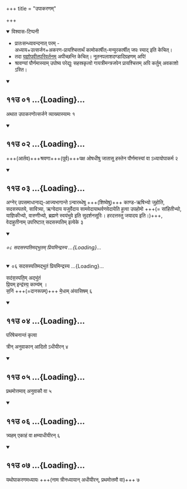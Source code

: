 +++
title = "उपाकरणम्"

+++
<details open><summary>विश्वास-टिप्पनी</summary>

- प्रातःसन्ध्यावन्दनात् परम् -  
  अध्याय+उत्सर्जन+अकरण-प्रायश्चित्तार्थं कामोकार्षीत्-मन्युरकार्षीत् जपः स्याद् इति केचित्।
- तदा [यज्ञोपवीतपरिवर्तनम्](/AgamaH/AryaH/hinduism/AchAraH/kriyAH/angAni/upavIta-parivartanam/) अपीच्छन्ति केचित्। नूतनपलाशदण्डादिग्रहणम् अपि!
- श्रावण्यां पौर्णमास्याम् उपोष्य परेद्युः सहस्रकृत्वो गायत्रीमन्त्रजपेन प्रायश्चित्तम् अपि कर्तुम् अवकाशो ऽस्ति।
</details>



<div class="js_include" includetitle="false" newlevelforh1="2" unfilled url="/vedAH_yajuH/taittirIyam/sUtram/ApastambaH/gRhyam/sUtra-pAThaH/vishvAsa-prastutiH/08_upAkarmotsarjanaprakaraNam/11u_01.md">
<details open><summary><h2>११उ ०१ ...{Loading}...</h2></summary>

अथात उपाकरणोत्सर्जने व्याख्यास्यामः १   

</details>
</div>
<div class="js_include" includetitle="false" newlevelforh1="2" unfilled url="/vedAH_yajuH/taittirIyam/sUtram/ApastambaH/gRhyam/sUtra-pAThaH/vishvAsa-prastutiH/08_upAkarmotsarjanaprakaraNam/11u_02.md">
<details open><summary><h2>११उ ०२ ...{Loading}...</h2></summary>

+++(आर्तव)+++श्रवणा+++(पूर्व)+++पक्ष ओषधीषु जातासु हस्तेन पौर्णमास्यां वा ऽध्यायोपाकर्म २  

</details>
</div>
<div class="js_include" includetitle="false" newlevelforh1="2" unfilled url="/vedAH_yajuH/taittirIyam/sUtram/ApastambaH/gRhyam/sUtra-pAThaH/vishvAsa-prastutiH/08_upAkarmotsarjanaprakaraNam/11u_03.md">
<details open><summary><h2>११उ ०३ ...{Loading}...</h2></summary>

अग्नेर् उपसमाधानाद्य्-आज्यभागान्ते ऽन्वारब्धेषु +++(शिष्येषु)+++ काण्ड-ऋषिभ्यो जुहोति,  
सदसस्पतये, सावित्र्या, ऋग्वेदाय यजुर्वेदाय सामवेदायाथर्वणवेदायेति हुत्वा उपहोमो +++(= सांहितीभ्यो, याज्ञिकीभ्यो, वारुणीभ्यो, ब्रह्मणे स्वयंभुवे इति सुदर्शनसूरिः। हरदत्तस्तु जयादय इति।)+++,  
वेदाहुतीनाम् उपरिष्टात् सदसस्पतिम् इत्येके ३

<div class="js_include" includetitle="true" newlevelforh1="4" unfilled="" url="/vedAH_yajuH/taittirIyam/sUtram/ApastambaH/gRhyam/ekAgnikANDam/vishvAsa-prastutiH/1_09/08_sadasaspatimadbhutam_priyamindrasya.md">
<details open=""><summary><h6>०८ सदसस्पतिमद्भुतम् प्रियमिन्द्रस्य ...{Loading}...</h6></summary>
<div class="js_include" includetitle="false" newlevelforh1="2" unfilled="" url="/vedAH_Rk/shAkalam/saMhitA/vishvAsa-prastutiH/01/018/06_sadasaspatimadbhutaM_priyamindrasya.md">
<details open=""><summary><h8>०६ सदसस्पतिमद्भुतं प्रियमिन्द्रस्य ...{Loading}...</h8></summary>


सद॑स॒स्पति॒म् अद्भु॑तं  
प्रि॒यम् इन्द्र॑स्य॒ काम्य॑म् ।  
स॒निं +++(=दानरूपम्)+++ मे॒धाम् अ॑यासिषम् ६

</details>
</div>
</details>
</div>
</details>
</div>
<div class="js_include" includetitle="false" newlevelforh1="2" unfilled url="/vedAH_yajuH/taittirIyam/sUtram/ApastambaH/gRhyam/sUtra-pAThaH/vishvAsa-prastutiH/08_upAkarmotsarjanaprakaraNam/11u_04.md">
<details open><summary><h2>११उ ०४ ...{Loading}...</h2></summary>


परिषेचनान्तं कृत्वा  

त्रीन् अनुवाकान् आदितो ऽधीयीरन् ४  

</details>
</div>
<div class="js_include" includetitle="false" newlevelforh1="2" unfilled url="/vedAH_yajuH/taittirIyam/sUtram/ApastambaH/gRhyam/sUtra-pAThaH/vishvAsa-prastutiH/08_upAkarmotsarjanaprakaraNam/11u_05.md">
<details open><summary><h2>११उ ०५ ...{Loading}...</h2></summary>

प्रथमोत्तमाव् अनुवाकौ वा ५  

</details>
</div>
<div class="js_include" includetitle="false" newlevelforh1="2" unfilled url="/vedAH_yajuH/taittirIyam/sUtram/ApastambaH/gRhyam/sUtra-pAThaH/vishvAsa-prastutiH/08_upAkarmotsarjanaprakaraNam/11u_06.md">
<details open><summary><h2>११उ ०६ ...{Loading}...</h2></summary>


त्र्यहम् एकाहं वा क्षम्याधीयीरन् ६  

</details>
</div>
<div class="js_include" includetitle="false" newlevelforh1="2" unfilled url="/vedAH_yajuH/taittirIyam/sUtram/ApastambaH/gRhyam/sUtra-pAThaH/vishvAsa-prastutiH/08_upAkarmotsarjanaprakaraNam/11u_07.md">
<details open><summary><h2>११उ ०७ ...{Loading}...</h2></summary>

यथोपाकरणमध्यायः +++(नाम त्रीनध्यायान् अधीयीरन्, प्रथमोत्तमौ वा)+++ ७  

</details>
</div>  

